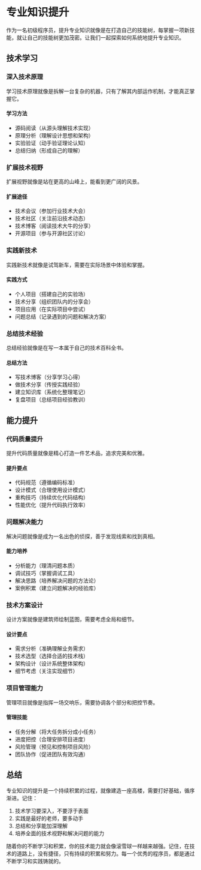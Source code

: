 # 专业知识提升

作为一名初级程序员，提升专业知识就像是在打造自己的技能树，每掌握一项新技能，就让自己的技能树更加茂密。让我们一起探索如何系统地提升专业知识。

## 技术学习

### 深入技术原理

学习技术原理就像是拆解一台复杂的机器，只有了解其内部运作机制，才能真正掌握它。

#### 学习方法
- 源码阅读（从源头理解技术实现）
- 原理分析（理解设计思想和架构）
- 实验验证（动手验证理论认知）
- 总结归纳（形成自己的理解）

### 扩展技术视野

扩展视野就像是站在更高的山峰上，能看到更广阔的风景。

#### 扩展途径
- 技术会议（参加行业技术大会）
- 技术社区（关注前沿技术动态）
- 技术博客（阅读技术大牛的分享）
- 开源项目（参与开源社区讨论）

### 实践新技术

实践新技术就像是试驾新车，需要在实际场景中体验和掌握。

#### 实践方式
- 个人项目（搭建自己的实验场）
- 技术分享（组织团队内的分享会）
- 项目应用（在实际项目中尝试）
- 问题总结（记录遇到的问题和解决方案）

### 总结技术经验

总结经验就像是在写一本属于自己的技术百科全书。

#### 总结方法
- 写技术博客（分享学习心得）
- 做技术分享（传授实践经验）
- 建立知识库（系统化整理笔记）
- 复盘项目（总结项目经验教训）

## 能力提升

### 代码质量提升

提升代码质量就像是精心打造一件艺术品，追求完美和优雅。

#### 提升要点
- 代码规范（遵循编码标准）
- 设计模式（合理使用设计模式）
- 重构技巧（持续优化代码结构）
- 性能优化（提升代码执行效率）

### 问题解决能力

解决问题就像是成为一名出色的侦探，善于发现线索和找到真相。

#### 能力培养
- 分析能力（理清问题本质）
- 调试技巧（掌握调试工具）
- 解决思路（培养解决问题的方法论）
- 案例积累（建立问题解决的经验库）

### 技术方案设计

设计方案就像是建筑师绘制蓝图，需要考虑全局和细节。

#### 设计要点
- 需求分析（准确理解业务需求）
- 技术选型（选择合适的技术栈）
- 架构设计（设计系统整体架构）
- 细节考虑（关注实现细节）

### 项目管理能力

管理项目就像是指挥一场交响乐，需要协调各个部分和把控节奏。

#### 管理技能
- 任务分解（将大任务拆分成小任务）
- 进度把控（合理安排项目进度）
- 风险管理（预见和控制项目风险）
- 团队协作（促进团队有效沟通）

## 总结

专业知识的提升是一个持续积累的过程，就像建造一座高楼，需要打好基础，循序渐进。记住：

1. 技术学习要深入，不要浮于表面
2. 实践是最好的老师，要多动手
3. 总结和分享能加深理解
4. 培养全面的技术视野和解决问题的能力

随着你的不断学习和积累，你的技术能力就会像滚雪球一样越来越强。记住，在技术的道路上，没有捷径，只有持续的积累和努力。每一个优秀的程序员，都是通过不断学习和实践铸就的。